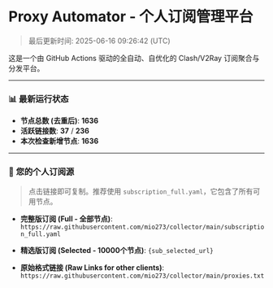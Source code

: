 # Proxy Automator - 个人订阅管理平台
> 最后更新时间: 2025-06-16 09:26:42 (UTC)

这是一个由 GitHub Actions 驱动的全自动、自优化的 Clash/V2Ray 订阅聚合与分发平台。

---
### 📊 **最新运行状态**
- **节点总数 (去重后)**: **1636**
- **活跃链接数**: **37** / **236**
- **本次检查新增节点**: **1636**

---

### 🚀 **您的个人订阅源**

> 点击链接即可复制。推荐使用 `subscription_full.yaml`，它包含了所有可用节点。

- **完整版订阅 (Full - 全部节点)**:
`https://raw.githubusercontent.com/mio273/collector/main/subscription_full.yaml`

- **精选版订阅 (Selected - 10000个节点)**:
`{sub_selected_url}`

- **原始格式链接 (Raw Links for other clients)**:
`https://raw.githubusercontent.com/mio273/collector/main/proxies.txt`
